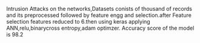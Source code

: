 
Intrusion Attacks on the networks,Datasets conists of thousand of records and its preprocessed followed by feature engg and selection.after Feature selection features reduced to 6.then using keras applying ANN,relu,binarycross entropy,adam optimzer.
Accuracy score of the model is 98.2

